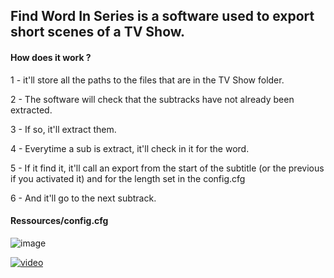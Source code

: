 ## Find Word In Series is a software used to export short scenes of a TV Show.


#### How does it work ?

1 - it'll store all the paths to the files that are in the TV Show folder.

2 - The software will check that the subtracks have not already been extracted.

3 - If so, it'll extract them.

4 - Everytime a sub is extract, it'll check in it for the word.

5 - If it find it, it'll call an export from the start of the subtitle (or the previous if you activated it) and for the length set in the config.cfg

6 - And it'll go to the next subtrack.

#### Ressources/config.cfg

![image](https://user-images.githubusercontent.com/54883972/144764774-4aab6b3f-f74e-464e-9c11-66e9f6dd3bae.png)


[![video](https://img.youtube.com/vi/iOubpb8Kttw/0.jpg)](https://www.youtube.com/watch?v=iOubpb8Kttw)
